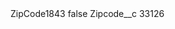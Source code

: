 <?xml version="1.0" encoding="UTF-8"?>
<CustomMetadata xmlns="http://soap.sforce.com/2006/04/metadata" xmlns:xsi="http://www.w3.org/2001/XMLSchema-instance" xmlns:xsd="http://www.w3.org/2001/XMLSchema">
    <label>ZipCode1843</label>
    <protected>false</protected>
    <values>
        <field>Zipcode__c</field>
        <value xsi:type="xsd:string">33126</value>
    </values>
</CustomMetadata>
